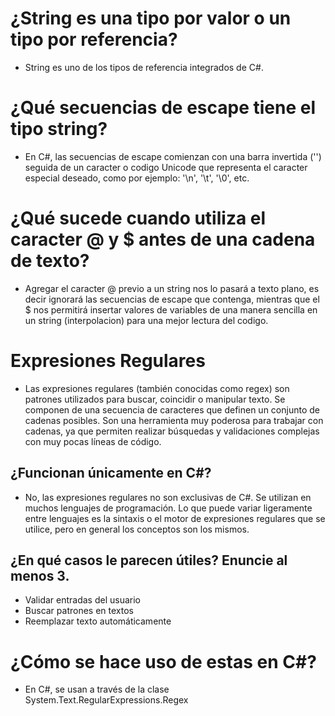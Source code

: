 # ¿String es una tipo por valor o un tipo por referencia?

- String es uno de los tipos de referencia integrados de C#.

# ¿Qué secuencias de escape tiene el tipo string?

- En C#, las secuencias de escape comienzan con una barra invertida ('\') seguida de un caracter o codigo Unicode que representa el caracter especial deseado, como por ejemplo: '\n', '\t', '\0', etc.

# ¿Qué sucede cuando utiliza el caracter @ y $ antes de una cadena de texto?

- Agregar el caracter @ previo a un string nos lo pasará a texto plano, es decir ignorará las secuencias de escape que contenga, mientras que el $ nos permitirá insertar valores de variables de una manera sencilla en un string (interpolacion) para una mejor lectura del codigo.

# Expresiones Regulares

- Las expresiones regulares (también conocidas como regex) son patrones utilizados para buscar, coincidir o manipular texto. Se componen de una secuencia de caracteres que definen un conjunto de cadenas posibles. Son una herramienta muy poderosa para trabajar con cadenas, ya que permiten realizar búsquedas y validaciones complejas con muy pocas líneas de código.

## ¿Funcionan únicamente en C#?

- No, las expresiones regulares no son exclusivas de C#. Se utilizan en muchos lenguajes de programación. Lo que puede variar ligeramente entre lenguajes es la sintaxis o el motor de expresiones regulares que se utilice, pero en general los conceptos son los mismos.

## ¿En qué casos le parecen útiles? Enuncie al menos 3.

- Validar entradas del usuario
- Buscar patrones en textos
- Reemplazar texto automáticamente

# ¿Cómo se hace uso de estas en C#?

- En C#, se usan a través de la clase System.Text.RegularExpressions.Regex
